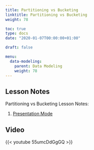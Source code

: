 ```yaml
---
title: Partitioning vs Bucketing
linktitle: Partitioning vs Bucketing
weight: 78

toc: true
type: docs
date: "2020-01-07T00:00:00+01:00"

draft: false

menu:
  data-modeling:
    parent: Data Modeling
    weight: 78
---
```


## Lesson Notes

Partitioning vs Bucketing Lesson Notes:

1. [Presentation Mode](../04-schema-types-ps.pdf)

## Video

{{< youtube 55umcDdGgGQ >}}
